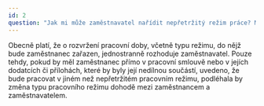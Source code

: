 ```yaml
---
id: 2
question: "Jak mi může zaměstnavatel nařídit nepřetržitý režim práce? Může to udělat jednostranně?"
---
```

Obecně platí, že o rozvržení pracovní doby, včetně typu režimu, do nějž bude zaměstnanec zařazen,
jednostranně rozhoduje zaměstnavatel. Pouze tehdy, pokud by měl zaměstnanec přímo v pracovní
smlouvě nebo v jejích dodatcích či přílohách, které by byly její nedílnou součástí, uvedeno, že bude
pracovat v jiném než nepřetržitém pracovním režimu, podléhala by změna typu pracovního režimu
dohodě mezi zaměstnancem a zaměstnavatelem.
